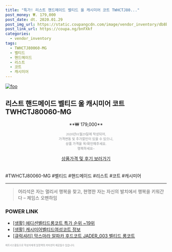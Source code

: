 ```yaml
--- 
title: "특가! 리스트 핸드메이드 벨티드 울 캐시미어 코트 TWHCTJ80..." 
post_money: ₩. 179,000 
post_date: dt. 2020.01.29 
post_img_url: https://static.coupangcdn.com/image/vendor_inventory/db8b/d82cc663212759d3274e6df6872c94b99835a1473019455972edb920a75b.jpg 
post_link_url: https://coupa.ng/bnFXkf 
categories: 
  - vendor_inventory 
tags: 
  - TWHCTJ80060-MG 
  - 벨티드 
  - 핸드메이드 
  - 리스트 
  - 코트 
  - 캐시미어 
--- 
```

[![foo](https://static.coupangcdn.com/image/vendor_inventory/db8b/d82cc663212759d3274e6df6872c94b99835a1473019455972edb920a75b.jpg)](https://coupa.ng/bnFXkf) 

## 리스트 핸드메이드 벨티드 울 캐시미어 코트 TWHCTJ80060-MG 
<p style="text-align: center;">**₩ 179,000**</p> 
<p style="text-align: center;"><span style="color: #898c8f; font-family: Georgia,Times,serif; font-size: 0.75em;">2020년01월29일에 작성되어, <br>가격변동 및 추가할인이 있을 수 있으니,<br> 상품 가격을 꼭!확인해주세요.<br>행복하세요~</span> 
</p>	 
<div markdown="0" style="text-align: center;"><a href="https://coupa.ng/bnFXkf" class="btn btn--success">상품가격 및 후기 보러가기</a></div> 
<br><br> 
  #TWHCTJ80060-MG #벨티드 #핸드메이드 #리스트 #코트 #캐시미어 
<hr> 

> 어리석은 자는 멀리서 행복을 찾고, 현명한 자는 자신의 발치에서 행복을 키워간다  – 제임스 오펜하임 


### POWER LINK

* <a href="https://blog.naver.com/sakai111/221786270242" target="_blank"> [생활] 에디션벨티드롱코트 특가 순위 ~19위</a>
* <a href="https://blog.naver.com/fasyy4321/221770317047" target="_blank"> [생활] 캐시미어벨티드여성코트 정보 </a>
* <a href="https://blog.naver.com/fasyy4321/221789564141" target="_blank">[큐럭셔리] 막스마라 알파카 후드코트 JADER_003 벨티드 롱코트</a>

<span style="color: #898c8f; font-family: Georgia,Times,serif; font-size: 0.55em;">파트너스활동으로 작성자에게 일정액의 커미션이 제공될수 있습니다.</span> 
